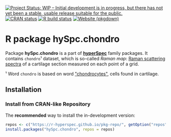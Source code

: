 
<!-- badges: start -->
[![Project Status: WIP – Initial development is in progress, but there has not yet been a stable, usable release suitable for the public.](https://www.repostatus.org/badges/latest/wip.svg)](https://www.repostatus.org/#wip)
[![CRAN status](https://www.r-pkg.org/badges/version/hySpc.chondro)](https://cran.r-project.org/package=hySpc.chondro)
[![R build status](https://github.com/r-hyperspec/hySpc.chondro/workflows/R-CMD-check/badge.svg)](https://github.com/r-hyperspec/hySpc.chondro/actions)
[![Website (pkgdown)](https://github.com/r-hyperspec/hySpc.chondro/actions/workflows/pkgdown.yaml/badge.svg)](https://github.com/r-hyperspec/hySpc.chondro/actions/workflows/pkgdown.yaml)

<!--
[![Codecov test coverage](https://codecov.io/gh/r-hyperspec/hySpc.chondro/branch/develop/graph/badge.svg) (develop)](https://codecov.io/gh/r-hyperspec/hySpc.chondro?branch=develop)
-->
<!-- badges: end -->


<!-- ---------------------------------------------------------------------- -->
# R package **hySpc.chondro**
<!-- ---------------------------------------------------------------------- -->

Package **hySpc.chondro** is a part of [**hyperSpec**](https://r-hyperspec.github.io/) family packages.
It contains `chondro`¹  dataset, which is so-called _Raman map_: [Raman scattering spectra](https://en.wikipedia.org/wiki/Raman_spectroscopy) of a cartilage section measured on each point of a grid. 


¹ Word `chondro` is based on word ["chondrocytes"](https://en.wikipedia.org/wiki/Chondrocyte), cells found in cartilage.


## Installation

### Install from CRAN-like Repository

The **recommended** way to install the in-development version:

```r
repos <- c("https://r-hyperspec.github.io/pkg-repo/", getOption("repos"))
install.packages("hySpc.chondro", repos = repos)
```

